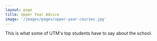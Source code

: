 ```yaml
---
layout: page
title: Upper Year Advice
image: '/images/pages/upper-year-courses.jpg'
---
```


This is what some of UTM's top students have to say about the school.